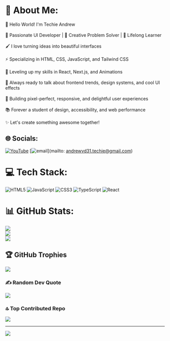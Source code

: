 # 💫 About Me:
👋 Hello World! I'm Techie Andrew<br><br>🎨 Passionate UI Developer | 🧩 Creative Problem Solver | 🚀 Lifelong Learner<br><br>🖌️ I love turning ideas into beautiful interfaces<br><br>⚡ Specializing in HTML, CSS, JavaScript, and Tailwind CSS<br><br>🧠 Leveling up my skills in React, Next.js, and Animations<br><br>💬 Always ready to talk about frontend trends, design systems, and cool UI effects<br><br>🌱 Building pixel-perfect, responsive, and delightful user experiences<br><br>📚 Forever a student of design, accessibility, and web performance<br><br>✨ Let's create something awesome together!


## 🌐 Socials:
[![YouTube](https://img.shields.io/badge/YouTube-%23FF0000.svg?logo=YouTube&logoColor=white)](https://youtube.com/@https://www.youtube.com/@techieandrewvd31-tamil/) [![email](https://img.shields.io/badge/Email-D14836?logo=gmail&logoColor=white)](mailto: andrewvd31.techie@gmail.com) 

# 💻 Tech Stack:
![HTML5](https://img.shields.io/badge/html5-%23E34F26.svg?style=plastic&logo=html5&logoColor=white) ![JavaScript](https://img.shields.io/badge/javascript-%23323330.svg?style=plastic&logo=javascript&logoColor=%23F7DF1E) ![CSS3](https://img.shields.io/badge/css3-%231572B6.svg?style=plastic&logo=css3&logoColor=white) ![TypeScript](https://img.shields.io/badge/typescript-%23007ACC.svg?style=plastic&logo=typescript&logoColor=white) ![React](https://img.shields.io/badge/react-%2320232a.svg?style=plastic&logo=react&logoColor=%2361DAFB)
# 📊 GitHub Stats:
![](https://github-readme-stats.vercel.app/api?username=andrewvd31&theme=radical&hide_border=false&include_all_commits=true&count_private=false)<br/>
![](https://nirzak-streak-stats.vercel.app/?user=andrewvd31&theme=radical&hide_border=false)<br/>
![](https://github-readme-stats.vercel.app/api/top-langs/?username=andrewvd31&theme=radical&hide_border=false&include_all_commits=true&count_private=false&layout=compact)

## 🏆 GitHub Trophies
![](https://github-profile-trophy.vercel.app/?username=andrewvd31&theme=transparent&no-frame=false&no-bg=false&margin-w=4)

### ✍️ Random Dev Quote
![](https://quotes-github-readme.vercel.app/api?type=horizontal&theme=dark)

### 🔝 Top Contributed Repo
![](https://github-contributor-stats.vercel.app/api?username=andrewvd31&limit=5&theme=one_dark_pro&combine_all_yearly_contributions=true)

---
[![](https://visitcount.itsvg.in/api?id=andrewvd31&icon=3&color=6)](https://visitcount.itsvg.in)

<!-- Proudly created with GPRM ( https://gprm.itsvg.in ) -->
